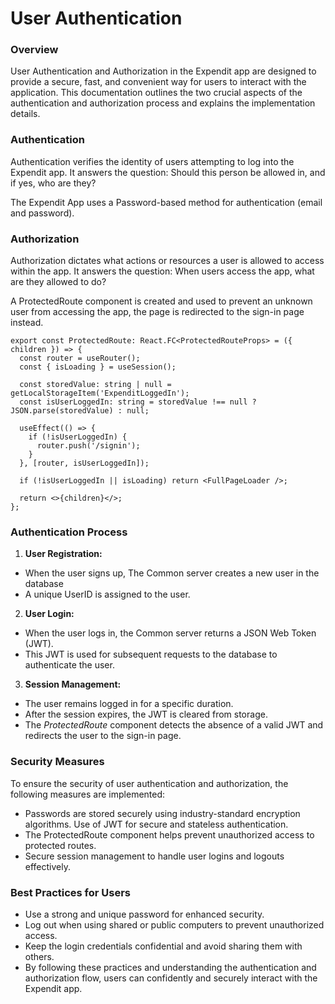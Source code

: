 # User Authentication

### Overview

User Authentication and Authorization in the Expendit app are designed to provide a secure, fast, and convenient way for users to interact with the application. This documentation outlines the two crucial aspects of the authentication and authorization process and explains the implementation details.

### Authentication
Authentication verifies the identity of users attempting to log into the Expendit app. It answers the question: Should this person be allowed in, and if yes, who are they?

The Expendit App uses a Password-based method for authentication (email and password).

### Authorization
Authorization dictates what actions or resources a user is allowed to access within the app. It answers the question: When users access the app, what are they allowed to do?

A ProtectedRoute component is created and used to prevent an unknown user from accessing the app, the page is redirected to the sign-in page instead.

```tsx
export const ProtectedRoute: React.FC<ProtectedRouteProps> = ({ children }) => {
  const router = useRouter();
  const { isLoading } = useSession();

  const storedValue: string | null = getLocalStorageItem('ExpenditLoggedIn');
  const isUserLoggedIn: string = storedValue !== null ? JSON.parse(storedValue) : null;

  useEffect(() => {
    if (!isUserLoggedIn) {
      router.push('/signin');
    }
  }, [router, isUserLoggedIn]);

  if (!isUserLoggedIn || isLoading) return <FullPageLoader />;

  return <>{children}</>;
};
```

### Authentication Process
1. **User Registration:**
* When the user signs up, The Common server creates a new user in the database
* A unique UserID is assigned to the user.
2. **User Login:**
* When the user logs in, the Common server returns a JSON Web Token (JWT).
* This JWT is used for subsequent requests to the database to authenticate the user.
3. **Session Management:** 
* The user remains logged in for a specific duration.
* After the session expires, the JWT is cleared from storage.
* The *ProtectedRoute* component detects the absence of a valid JWT and redirects the user to the sign-in page.

### Security Measures
To ensure the security of user authentication and authorization, the following measures are implemented:

* Passwords are stored securely using industry-standard encryption algorithms.
Use of JWT for secure and stateless authentication.
* The ProtectedRoute component helps prevent unauthorized access to protected routes.
* Secure session management to handle user logins and logouts effectively.

### Best Practices for Users
* Use a strong and unique password for enhanced security.
* Log out when using shared or public computers to prevent unauthorized access.
* Keep the login credentials confidential and avoid sharing them with others.
* By following these practices and understanding the authentication and authorization flow, users can confidently and securely interact with the Expendit app.